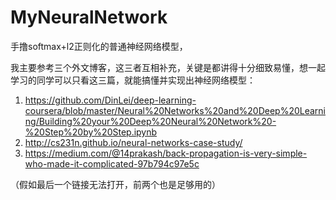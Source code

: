 # MyNeuralNetwork
手撸softmax+l2正则化的普通神经网络模型，

我主要参考三个外文博客，这三者互相补充，关键是都讲得十分细致易懂，想一起学习的同学可以只看这三篇，就能搞懂并实现出神经网络模型：
1. https://github.com/DinLei/deep-learning-coursera/blob/master/Neural%20Networks%20and%20Deep%20Learning/Building%20your%20Deep%20Neural%20Network%20-%20Step%20by%20Step.ipynb
2. http://cs231n.github.io/neural-networks-case-study/
3. https://medium.com/@14prakash/back-propagation-is-very-simple-who-made-it-complicated-97b794c97e5c

（假如最后一个链接无法打开，前两个也是足够用的）
